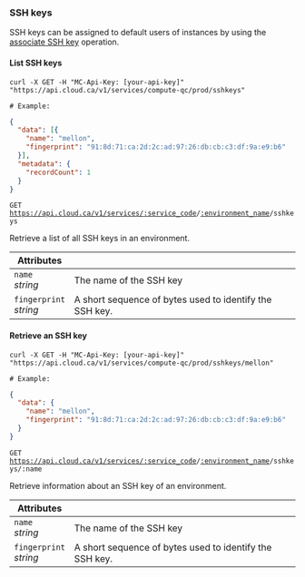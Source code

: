 ### SSH keys
SSH keys can be assigned to default users of instances by using the [associate SSH key](#associate-an-ssh-key-to-an-instance) operation.

<!-------------------- LIST SSH KEYS -------------------->

#### List SSH keys

```shell
curl -X GET -H "MC-Api-Key: [your-api-key]"
"https://api.cloud.ca/v1/services/compute-qc/prod/sshkeys"

# Example:
```
```json
{
  "data": [{
    "name": "mellon",
    "fingerprint": "91:8d:71:ca:2d:2c:ad:97:26:db:cb:c3:df:9a:e9:b6"
  }],
  "metadata": {
    "recordCount": 1
  }
}
```

<code>GET https://api.cloud.ca/v1/services/<a href="#service-connections">:service_code</a>/<a href="#environments">:environment_name</a>/sshkeys</code>

Retrieve a list of all SSH keys in an environment.

Attributes | &nbsp;
---------- | -----
`name`<br/>*string* | The name of the SSH key
`fingerprint`<br/>*string* | A short sequence of bytes used to identify the SSH key.


<!-------------------- RETRIEVE AN SSH KEY -------------------->


#### Retrieve an SSH key

```shell
curl -X GET -H "MC-Api-Key: [your-api-key]"
"https://api.cloud.ca/v1/services/compute-qc/prod/sshkeys/mellon"

# Example:
```
```json
{
  "data": {
    "name": "mellon",
    "fingerprint": "91:8d:71:ca:2d:2c:ad:97:26:db:cb:c3:df:9a:e9:b6"
  }
}
```

<code>GET https://api.cloud.ca/v1/services/<a href="#service-connections">:service_code</a>/<a href="#environments">:environment_name</a>/sshkeys/:name</code>

Retrieve information about an SSH key of an environment.

Attributes | &nbsp;
---------- | -----
`name`<br/>*string* | The name of the SSH key
`fingerprint`<br/>*string* | A short sequence of bytes used to identify the SSH key.
